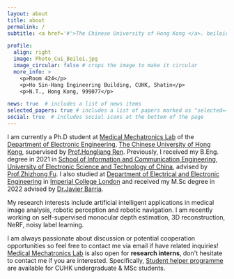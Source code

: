 ```yaml
---
layout: about
title: about
permalink: /
subtitle: <a href='#'>The Chinese University of Hong Kong </a>. beileicui AT link.cuhk.edu.hk

profile:
  align: right
  image: Photo_Cui_Beilei.jpg
  image_circular: false # crops the image to make it circular
  more_info: >
    <p>Room 424</p>
    <p>Ho Sin-Hang Engineering Building, CUHK, Shatin</p>
    <p>N.T., Hong Kong, 999077</p>

news: true  # includes a list of news items
selected_papers: true # includes a list of papers marked as "selected={true}"
social: true  # includes social icons at the bottom of the page
---
```


I am currently a Ph.D student at [Medical Mechatronics Lab](http://www.labren.org/mm/) of the [Department of Electronic Engineering](https://www.ee.cuhk.edu.hk/en-gb/), [The Chinese University of Hong Kong](https://www.cuhk.edu.hk/chinese/index.html), supervised by [Prof.Hongliang Ren](https://www.ee.cuhk.edu.hk/en-gb/people/academic-staff/professors/prof-ren-hongliang). Previously, I received my B.Eng. degree in 2021 in [School of Information and Communication Engineering](https://www.sice.uestc.edu.cn/), [University of Electronic Science and Technology of China](https://www.uestc.edu.cn/), advised by [Prof.Zhizhong Fu](https://www.sice.uestc.edu.cn/info/1450/11711.htm). I also studied at [Department of Electrical and Electronic Engineering](https://www.imperial.ac.uk/electrical-engineering/) in [Imperial College London](https://www.imperial.ac.uk/) and received my M.Sc degree in 2022 advised by [Dr.Javier Barria](https://www.imperial.ac.uk/people/j.barria).

My research interests include artificial intelligent applications in medical image analysis, robotic perception and robotic navigation. I am recently working on self-supervised monocular depth estimation, 3D reconstruction, NeRF, noisy label learning.

I am always passionate about discussion or potential cooperation opportunities so feel free to contact me via email if have related inquiries! [Medical Mechatronics Lab](http://www.labren.org/mm/) is also open for __research interns__, don't hesitate to contact me if you are interested. Specifically, [Student helper programme](https://www.osa.cuhk.edu.hk/flourishingcuhk/student-helper-engagement-scheme/for-students/) are available for CUHK undergraduate & MSc students.

